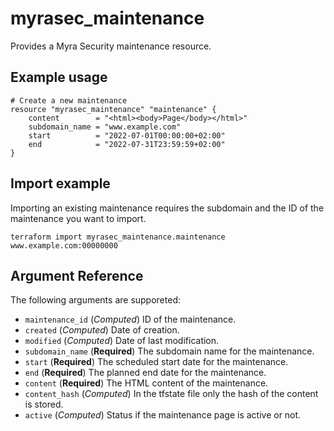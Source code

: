 # myrasec_maintenance

Provides a Myra Security maintenance resource.

## Example usage

```hcl
# Create a new maintenance
resource "myrasec_maintenance" "maintenance" {
    content        = "<html><body>Page</body></html>"
    subdomain_name = "www.example.com"
    start          = "2022-07-01T00:00:00+02:00"
    end            = "2022-07-31T23:59:59+02:00"
}
```

## Import example
Importing an existing maintenance requires the subdomain and the ID of the maintenance you want to import.
```hcl
terraform import myrasec_maintenance.maintenance www.example.com:00000000
```

## Argument Reference

The following arguments are supporeted:

* `maintenance_id` (*Computed*) ID of the maintenance.
* `created` (*Computed*) Date of creation.
* `modified` (*Computed*) Date of last modification.
* `subdomain_name` (**Required**) The subdomain name for the maintenance.
* `start` (**Required**) The scheduled start date for the maintenance.
* `end` (**Required**) The planned end date for the maintenance.
* `content` (**Required**) The HTML content of the maintenance.
* `content_hash` (*Computed*) In the tfstate file only the hash of the content is stored.
* `active` (*Computed*) Status if the maintenance page is active or not.